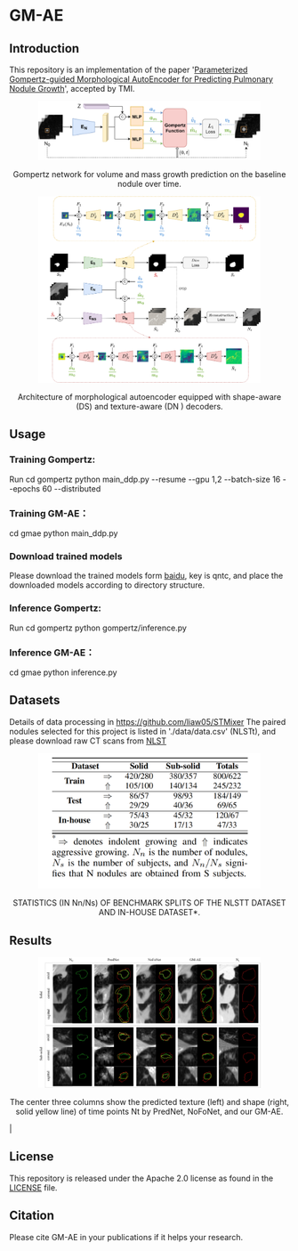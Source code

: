 # GM-AE

## Introduction
This repository is an implementation of the paper '[Parameterized Gompertz-guided Morphological AutoEncoder for Predicting Pulmonary Nodule Growth]()', accepted by TMI.

<div align="center">
  <img width="400", src="./rscs/gompertz model.png">
</div>
<p align="center">
  Gompertz network for volume and mass growth prediction on the baseline nodule over time.
</p>

<div align="center">
  <img width="400", src="./rscs/morphological autoencoder.png">
</div>
<p align="center">
  Architecture of morphological autoencoder equipped with shape-aware (DS) and texture-aware (DN ) decoders.
</p>


## Usage
### Training Gompertz:
Run
cd gompertz
python main_ddp.py --resume --gpu 1,2 --batch-size 16 --epochs 60 --distributed

### Training GM-AE：
cd gmae
python main_ddp.py

### Download trained models
Please download the trained models form [baidu](https://pan.baidu.com/s/1FatuhkeZldeHkigvMA85bQ), key is qntc, and place the downloaded models according to directory structure.

### Inference Gompertz:
Run
cd gompertz
python gompertz/inference.py

### Inference GM-AE：
cd gmae
python inference.py

## Datasets
Details of data processing in https://github.com/liaw05/STMixer
The paired nodules selected for this project is listed in './data/data.csv' (NLSTt), and please download raw CT scans from [NLST](https://wiki.cancerimagingarchive.net/display/NLST/National+Lung+Screening+Trial)

<div align="center">
  <img width="400", src="./rscs/data.png">
</div>
<p align="center">
  STATISTICS (IN Nn/Ns) OF BENCHMARK SPLITS OF THE NLSTT DATASET AND IN-HOUSE DATASET*.
</p>


## Results
<div align="center">
  <img width="400", src="./rscs/result.png">
</div>
<p align="center">
  The center three columns show the predicted texture (left) and shape (right, solid yellow line) of time points Nt by PredNet, NoFoNet, and our GM-AE.
</p>|


## License
This repository is released under the Apache 2.0 license as found in the [LICENSE](LICENSE) file.

## Citation

Please cite GM-AE in your publications if it helps your research. 

```

```

